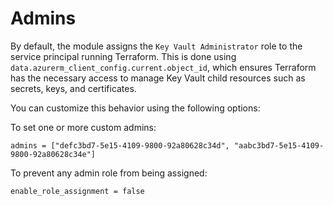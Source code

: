 # Admins
By default, the module assigns the `Key Vault Administrator` role to the service principal running Terraform.
This is done using `data.azurerm_client_config.current.object_id`, which ensures Terraform has the necessary access to manage Key Vault child resources such as secrets, keys, and certificates.

You can customize this behavior using the following options:

To set one or more custom admins:
```
admins = ["defc3bd7-5e15-4109-9800-92a80628c34d", "aabc3bd7-5e15-4109-9800-92a80628c34e"]
```

To prevent any admin role from being assigned:
```
enable_role_assignment = false
```
